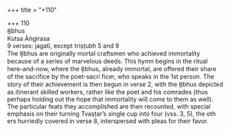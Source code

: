 +++
title = "+110"

+++
110  
R̥bhus  
Kutsa Āṅgirasa  
9 verses: jagatī, except triṣṭubh 5 and 9  
The R̥bhus are originally mortal craftsmen who achieved immortality because of a  series of marvelous deeds. This hymn begins in the ritual here-and-now, where the  R̥bhus, already immortal, are offered their share of the sacrifice by the poet-sacri ficer, who speaks in the 1st person. The story of their achievement is then begun  in verse 2, with the R̥bhus depicted as itinerant skilled workers, rather like the poet  and his comrades (thus perhaps holding out the hope that immortality will come  to them as well). The particular feats they accomplished are then recounted, with  special emphasis on their turning Tvaṣṭar’s single cup into four (vss. 3, 5), the oth ers hurriedly covered in verse 8, interspersed with pleas for their favor.  
